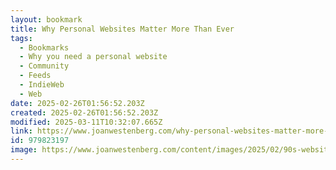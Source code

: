 ```yaml
---
layout: bookmark
title: Why Personal Websites Matter More Than Ever
tags:
  - Bookmarks
  - Why you need a personal website
  - Community
  - Feeds
  - IndieWeb
  - Web
date: 2025-02-26T01:56:52.203Z
created: 2025-02-26T01:56:52.203Z
modified: 2025-03-11T10:32:07.665Z
link: https://www.joanwestenberg.com/why-personal-websites-matter-more-than-ever/
id: 979823197
image: https://www.joanwestenberg.com/content/images/2025/02/90s-website-min.png-3890512238.webp
---
```

